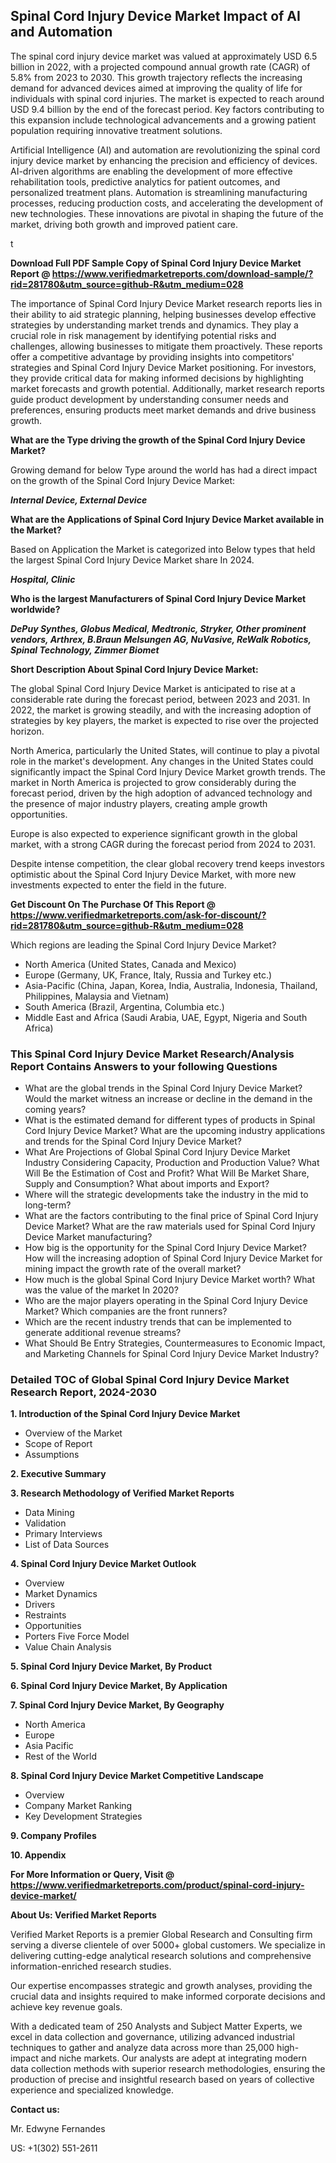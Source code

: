 <h2>Spinal Cord Injury Device Market Impact of AI and Automation</h2><p>The spinal cord injury device market was valued at approximately USD 6.5 billion in 2022, with a projected compound annual growth rate (CAGR) of 5.8% from 2023 to 2030. This growth trajectory reflects the increasing demand for advanced devices aimed at improving the quality of life for individuals with spinal cord injuries. The market is expected to reach around USD 9.4 billion by the end of the forecast period. Key factors contributing to this expansion include technological advancements and a growing patient population requiring innovative treatment solutions.</p><p>Artificial Intelligence (AI) and automation are revolutionizing the spinal cord injury device market by enhancing the precision and efficiency of devices. AI-driven algorithms are enabling the development of more effective rehabilitation tools, predictive analytics for patient outcomes, and personalized treatment plans. Automation is streamlining manufacturing processes, reducing production costs, and accelerating the development of new technologies. These innovations are pivotal in shaping the future of the market, driving both growth and improved patient care.</p>t</p><p id="" class=""><strong>Download Full PDF Sample Copy of Spinal Cord Injury Device Market Report @ <a href="https://www.verifiedmarketreports.com/download-sample/?rid=281780&utm_source=github-R&utm_medium=028" target="_blank">https://www.verifiedmarketreports.com/download-sample/?rid=281780&utm_source=github-R&utm_medium=028</a></strong></p><p>The importance of&nbsp;Spinal Cord Injury Device Market research reports lies in their ability to aid strategic planning, helping businesses develop effective strategies by understanding market trends and dynamics. They play a crucial role in risk management by identifying potential risks and challenges, allowing businesses to mitigate them proactively. These reports offer a competitive advantage by providing insights into competitors' strategies and Spinal Cord Injury Device Market positioning. For investors, they provide critical data for making informed decisions by highlighting market forecasts and growth potential. Additionally, market research reports guide product development by understanding consumer needs and preferences, ensuring products meet market demands and drive business growth.</p><p><strong>What are the&nbsp;Type driving the growth of the Spinal Cord Injury Device Market?</strong></p><p id="" class="">Growing demand for below Type around the world has had a direct impact on the growth of the Spinal Cord Injury Device Market:</p><em><strong>Internal Device, External Device</strong></em></p><strong>What are the&nbsp;Applications&nbsp;of Spinal Cord Injury Device Market available in the Market?</strong></p><p id="" class="">Based on Application the Market is categorized into Below types that held the largest Spinal Cord Injury Device Market share In 2024.</p><em><strong>Hospital, Clinic</strong></em></p><strong>Who is the largest Manufacturers of Spinal Cord Injury Device Market worldwide?</strong></p><p><em><strong>DePuy Synthes, Globus Medical, Medtronic, Stryker, Other prominent vendors, Arthrex, B.Braun Melsungen AG, NuVasive, ReWalk Robotics, Spinal Technology, Zimmer Biomet</strong></em></p><p id="" class=""><strong>Short Description About Spinal Cord Injury Device Market:</strong></p><p>The global Spinal Cord Injury Device Market is anticipated to rise at a considerable rate during the forecast period, between 2023 and 2031. In 2022, the market is growing steadily, and with the increasing adoption of strategies by key players, the market is expected to rise over the projected horizon.</p><p>North America, particularly the United States, will continue to play a pivotal role in the market's development. Any changes in the United States could significantly impact the Spinal Cord Injury Device Market growth trends. The market in North America is projected to grow considerably during the forecast period, driven by the high adoption of advanced technology and the presence of major industry players, creating ample growth opportunities.</p><p>Europe is also expected to experience significant growth in the global market, with a strong CAGR during the forecast period from 2024 to 2031.</p><p>Despite intense competition, the clear global recovery trend keeps investors optimistic about the Spinal Cord Injury Device Market, with more new investments expected to enter the field in the future.</p><p id="" class=""><strong>Get Discount On The Purchase Of This Report @ <a href="https://www.verifiedmarketreports.com/ask-for-discount/?rid=281780&utm_source=github-R&utm_medium=028" target="_blank">https://www.verifiedmarketreports.com/ask-for-discount/?rid=281780&utm_source=github-R&utm_medium=028</a></strong></p>Which regions are leading the Spinal Cord Injury Device Market?</p><ul><li>North America (United States, Canada and Mexico)</li><li>Europe (Germany, UK, France, Italy, Russia and Turkey etc.)</li><li>Asia-Pacific (China, Japan, Korea, India, Australia, Indonesia, Thailand, Philippines, Malaysia and Vietnam)</li><li>South America (Brazil, Argentina, Columbia etc.)</li><li>Middle East and Africa (Saudi Arabia, UAE, Egypt, Nigeria and South Africa)</li></ul><h3 id="" class="">This Spinal Cord Injury Device Market Research/Analysis Report Contains Answers to your following Questions</h3><ul><li>What are the global trends in the Spinal Cord Injury Device Market? Would the market witness an increase or decline in the demand in the coming years?</li><li>What is the estimated demand for different types of products in Spinal Cord Injury Device Market? What are the upcoming industry applications and trends for the Spinal Cord Injury Device Market?</li><li>What Are Projections of Global Spinal Cord Injury Device Market Industry Considering Capacity, Production and Production Value? What Will Be the Estimation of Cost and Profit? What Will Be Market Share, Supply and Consumption? What about imports and Export?</li><li>Where will the strategic developments take the industry in the mid to long-term?</li><li>What are the factors contributing to the final price of Spinal Cord Injury Device Market? What are the raw materials used for Spinal Cord Injury Device Market manufacturing?</li><li>How big is the opportunity for the Spinal Cord Injury Device Market? How will the increasing adoption of Spinal Cord Injury Device Market for mining impact the growth rate of the overall market?</li><li>How much is the global Spinal Cord Injury Device Market worth? What was the value of the market In 2020?</li><li>Who are the major players operating in the Spinal Cord Injury Device Market? Which companies are the front runners?</li><li>Which are the recent industry trends that can be implemented to generate additional revenue streams?</li><li>What Should Be Entry Strategies, Countermeasures to Economic Impact, and Marketing Channels for Spinal Cord Injury Device Market Industry?</li></ul><h3 id="" class="">Detailed TOC of Global Spinal Cord Injury Device Market Research Report, 2024-2030</h3><p id="" class=""><strong>1. Introduction of the Spinal Cord Injury Device Market</strong></p><ul><li>Overview of the Market</li><li>Scope of Report</li><li>Assumptions</li></ul><p id="" class=""><strong>2. Executive Summary</strong></p><p id="" class=""><strong>3. Research Methodology of Verified Market Reports</strong></p><ul><li>Data Mining</li><li>Validation</li><li>Primary Interviews</li><li>List of Data Sources</li></ul><p id="" class=""><strong>4. Spinal Cord Injury Device Market Outlook</strong></p><ul><li>Overview</li><li>Market Dynamics</li><li>Drivers</li><li>Restraints</li><li>Opportunities</li><li>Porters Five Force Model</li><li>Value Chain Analysis</li></ul><p id="" class=""><strong>5. Spinal Cord Injury Device Market, By Product</strong></p><p id="" class=""><strong>6. Spinal Cord Injury Device Market, By Application</strong></p><p id="" class=""><strong>7. Spinal Cord Injury Device Market, By Geography</strong></p><ul><li>North America</li><li>Europe</li><li>Asia Pacific</li><li>Rest of the World</li></ul><p id="" class=""><strong>8. Spinal Cord Injury Device Market Competitive Landscape</strong></p><ul><li>Overview</li><li>Company Market Ranking</li><li>Key Development Strategies</li></ul><p id="" class=""><strong>9. Company Profiles</strong></p><p id="" class=""><strong>10. Appendix</strong></p><p id="" class=""><strong>For More Information or Query, Visit @ <a href="https://www.verifiedmarketreports.com/product/spinal-cord-injury-device-market/" target="_blank">https://www.verifiedmarketreports.com/product/spinal-cord-injury-device-market/</a></strong></p><p id="" class=""><strong>About Us: Verified Market Reports</strong></p><p id="" class="">Verified Market Reports is a premier Global Research and Consulting firm serving a diverse clientele of over 5000+ global customers. We specialize in delivering cutting-edge analytical research solutions and comprehensive information-enriched research studies.</p><p id="" class="">Our expertise encompasses strategic and growth analyses, providing the crucial data and insights required to make informed corporate decisions and achieve key revenue goals.</p><p id="" class="">With a dedicated team of 250 Analysts and Subject Matter Experts, we excel in data collection and governance, utilizing advanced industrial techniques to gather and analyze data across more than 25,000 high-impact and niche markets. Our analysts are adept at integrating modern data collection methods with superior research methodologies, ensuring the production of precise and insightful research based on years of collective experience and specialized knowledge.</p><p id="" class=""><strong>Contact us:</strong></p><p id="" class="">Mr. Edwyne Fernandes</p><p id="" class="">US: +1(302) 551-2611</p>